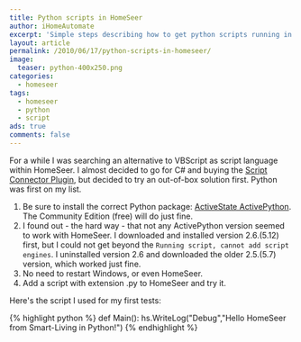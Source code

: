 ```yaml
---
title: Python scripts in HomeSeer
author: iHomeAutomate
excerpt: 'Simple steps describing how to get python scripts running in HomeSeer'
layout: article
permalink: /2010/06/17/python-scripts-in-homeseer/
image:
  teaser: python-400x250.png
categories:
  - homeseer
tags:
  - homeseer
  - python
  - script
ads: true
comments: false  
---
```

For a while I was searching an alternative to VBScript as script language within HomeSeer. I almost decided to go for C# and buying the [Script Connector Plugin](http://store.homeseer.com/store/Script-Connector-Plug-In-P460C155.aspx), but decided to try an out-of-box solution first. Python was first on my list.

1. Be sure to install the correct Python package: <a title="ActivePython" href="http://www.activestate.com/activepython/downloads" target="_blank">ActiveState ActivePython</a>. The Community Edition (free) will do just fine.
2. I found out - the hard way - that not any ActivePython version seemed to work with HomeSeer. I downloaded and installed version 2.6.(5.12) first, but I could not get beyond the `Running script, cannot add script engines`. I uninstalled version 2.6 and downloaded the older 2.5.(5.7) version, which worked just fine.
3. No need to restart Windows, or even HomeSeer.
4. Add a script with extension .py to HomeSeer and try it.

Here's the script I used for my first tests:

{% highlight python %}
def Main():
  hs.WriteLog("Debug","Hello HomeSeer from Smart-Living in Python!")
{% endhighlight %}        
